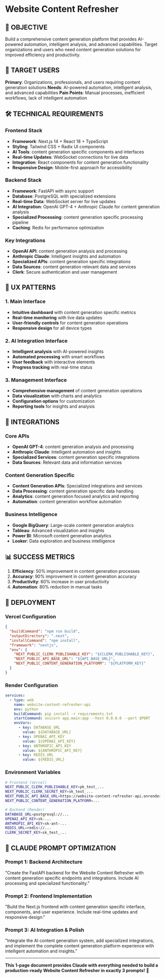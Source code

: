 # Website Content Refresher

## 🎯 OBJECTIVE
Build a comprehensive content generation platform that provides AI-powered automation, intelligent analysis, and advanced capabilities. Target organizations and users who need content generation solutions for improved efficiency and productivity.

## 👥 TARGET USERS
**Primary**: Organizations, professionals, and users requiring content generation solutions
**Needs**: AI-powered automation, intelligent analysis, and advanced capabilities
**Pain Points**: Manual processes, inefficient workflows, lack of intelligent automation

## 🛠️ TECHNICAL REQUIREMENTS

### Frontend Stack
- **Framework**: Next.js 14 + React 18 + TypeScript
- **Styling**: Tailwind CSS + Radix UI components
- **AI Tools**: content generation specific components and interfaces
- **Real-time Updates**: WebSocket connections for live data
- **Integration**: React components for content generation functionality
- **Responsive Design**: Mobile-first approach for accessibility

### Backend Stack
- **Framework**: FastAPI with async support
- **Database**: PostgreSQL with specialized extensions
- **Real-time Data**: WebSocket server for live updates
- **AI Integration**: OpenAI GPT-4 + Anthropic Claude for content generation analysis
- **Specialized Processing**: content generation specific processing pipeline
- **Caching**: Redis for performance optimization

### Key Integrations
- **OpenAI API**: content generation analysis and processing
- **Anthropic Claude**: Intelligent insights and automation
- **Specialized APIs**: content generation specific integrations
- **Data Sources**: content generation relevant data and services
- **Clerk**: Secure authentication and user management

## 🎨 UX PATTERNS

### 1. Main Interface
- **Intuitive dashboard** with content generation specific metrics
- **Real-time monitoring** with live data updates
- **User-friendly controls** for content generation operations
- **Responsive design** for all device types

### 2. AI Integration Interface
- **Intelligent analysis** with AI-powered insights
- **Automated processing** with smart workflows
- **User feedback** with interactive elements
- **Progress tracking** with real-time status

### 3. Management Interface
- **Comprehensive management** of content generation operations
- **Data visualization** with charts and analytics
- **Configuration options** for customization
- **Reporting tools** for insights and analysis

## 🔗 INTEGRATIONS

### Core APIs
- **OpenAI GPT-4**: content generation analysis and processing
- **Anthropic Claude**: Intelligent automation and insights
- **Specialized Services**: content generation specific integrations
- **Data Sources**: Relevant data and information services

### Content Generation Specific
- **Content Generation APIs**: Specialized integrations and services
- **Data Processing**: content generation specific data handling
- **Analytics**: content generation focused analytics and reporting
- **Automation**: content generation workflow automation

### Business Intelligence
- **Google BigQuery**: Large-scale content generation analytics
- **Tableau**: Advanced visualization and insights
- **Power BI**: Microsoft content generation analytics
- **Looker**: Data exploration and business intelligence

## 📊 SUCCESS METRICS
1. **Efficiency**: 50% improvement in content generation processes
2. **Accuracy**: 90% improvement in content generation accuracy
3. **Productivity**: 60% increase in user productivity
4. **Automation**: 80% reduction in manual tasks

## 🚀 DEPLOYMENT

### Vercel Configuration
```json
{
  "buildCommand": "npm run build",
  "outputDirectory": ".next",
  "installCommand": "npm install",
  "framework": "nextjs",
  "env": {
    "NEXT_PUBLIC_CLERK_PUBLISHABLE_KEY": "${CLERK_PUBLISHABLE_KEY}",
    "NEXT_PUBLIC_API_BASE_URL": "${API_BASE_URL}",
    "NEXT_PUBLIC_CONTENT_GENERATION_PLATFORM": "${PLATFORM_KEY}"
  }
}
```

### Render Configuration
```yaml
services:
  - type: web
    name: website-content-refresher-api
    env: python
    buildCommand: pip install -r requirements.txt
    startCommand: uvicorn app.main:app --host 0.0.0.0 --port $PORT
    envVars:
      - key: DATABASE_URL
        value: ${DATABASE_URL}
      - key: OPENAI_API_KEY
        value: ${OPENAI_API_KEY}
      - key: ANTHROPIC_API_KEY
        value: ${ANTHROPIC_API_KEY}
      - key: REDIS_URL
        value: ${REDIS_URL}
```

### Environment Variables
```bash
# Frontend (Vercel)
NEXT_PUBLIC_CLERK_PUBLISHABLE_KEY=pk_test_...
NEXT_PUBLIC_CLERK_SECRET_KEY=sk_test_...
NEXT_PUBLIC_API_BASE_URL=https://website-content-refresher-api.onrender.com
NEXT_PUBLIC_CONTENT_GENERATION_PLATFORM=...

# Backend (Render)
DATABASE_URL=postgresql://...
OPENAI_API_KEY=sk-...
ANTHROPIC_API_KEY=sk-ant-...
REDIS_URL=redis://...
CLERK_SECRET_KEY=sk_test_...
```

## 🎯 CLAUDE PROMPT OPTIMIZATION

### Prompt 1: Backend Architecture
"Create the FastAPI backend for the Website Content Refresher with content generation specific endpoints and integrations. Include AI processing and specialized functionality."

### Prompt 2: Frontend Implementation
"Build the Next.js frontend with content generation specific interface, components, and user experience. Include real-time updates and responsive design."

### Prompt 3: AI Integration & Polish
"Integrate the AI content generation system, add specialized integrations, and implement the complete content generation platform experience with intelligent automation and insights."

---

**This 1-page document provides Claude with everything needed to build a production-ready Website Content Refresher in exactly 3 prompts!** 🚀
